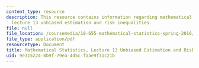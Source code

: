 ```yaml
---
content_type: resource
description: This resource contains information regarding mathematical statistics,
  lecture 13 unbiased estimation and risk inequalities.
file: null
file_location: /coursemedia/18-655-mathematical-statistics-spring-2016/9e3152248b9f79ea4d5cfaae9f31c21b_MIT18_655S16_LecNote13.pdf
file_type: application/pdf
resourcetype: Document
title: Mathematical Statistics, Lecture 13 Unbiased Estimation and Risk Inequalities
uid: 9e315224-8b9f-79ea-4d5c-faae9f31c21b
---
```

